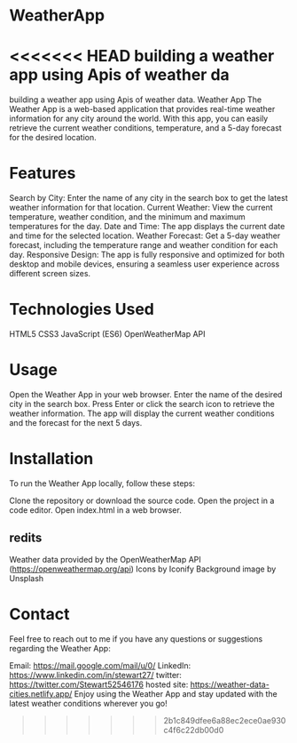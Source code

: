 # WeatherApp
<<<<<<< HEAD
building a weather app using Apis of weather da
=======
building a weather app using Apis of weather data.
Weather App
The Weather App is a web-based application that provides real-time weather information for any city around the world. With this app, you can easily retrieve the current weather conditions, temperature, and a 5-day forecast for the desired location.

# Features
Search by City: Enter the name of any city in the search box to get the latest weather information for that location.
Current Weather: View the current temperature, weather condition, and the minimum and maximum temperatures for the day.
Date and Time: The app displays the current date and time for the selected location.
Weather Forecast: Get a 5-day weather forecast, including the temperature range and weather condition for each day.
Responsive Design: The app is fully responsive and optimized for both desktop and mobile devices, ensuring a seamless user experience across different screen sizes.
# Technologies Used
HTML5
CSS3
JavaScript (ES6)
OpenWeatherMap API
# Usage
Open the Weather App in your web browser.
Enter the name of the desired city in the search box.
Press Enter or click the search icon to retrieve the weather information.
The app will display the current weather conditions and the forecast for the next 5 days.
# Installation
To run the Weather App locally, follow these steps:

Clone the repository or download the source code.
Open the project in a code editor.
Open index.html in a web browser.
## redits
Weather data provided by the OpenWeatherMap API (https://openweathermap.org/api)
Icons by Iconify
Background image by Unsplash
# Contact
Feel free to reach out to me if you have any questions or suggestions regarding the Weather App:

Email: https://mail.google.com/mail/u/0/
LinkedIn: https://www.linkedin.com/in/stewart27/
twitter: https://twitter.com/Stewart52546176
hosted site: https://weather-data-cities.netlify.app/
Enjoy using the Weather App and stay updated with the latest weather conditions wherever you go!

>>>>>>> 2b1c849dfee6a88ec2ece0ae930c4f6c22db00d0
